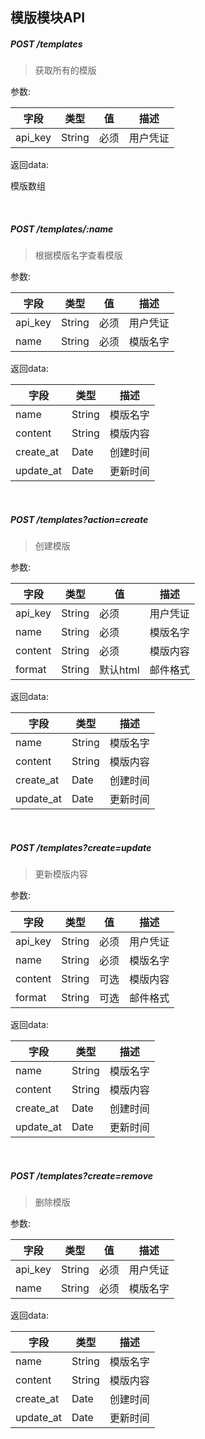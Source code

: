 ## 模版模块API

##### POST /templates

> 获取所有的模版

参数:  

字段 | 类型 | 值 | 描述
--- | ---- | --- | ---
api_key | String | 必须 | 用户凭证
 
返回data:  

模版数组

<br>

##### POST /templates/:name

> 根据模版名字查看模版

参数:  

字段 | 类型 | 值 | 描述
--- | ---- | --- | ---
api_key | String | 必须 | 用户凭证
name | String | 必须 | 模版名字
 
返回data:  

字段 | 类型 | 描述
---- | ---- | ---
name | String | 模版名字
content | String | 模版内容
create_at | Date | 创建时间
update_at | Date | 更新时间

<br>

##### POST /templates?action=create

> 创建模版 

参数:  

字段 | 类型 | 值 | 描述
---- | ---- | --- | ---
api_key | String | 必须 | 用户凭证
name | String | 必须 | 模版名字
content | String | 必须 | 模版内容
format | String | 默认html | 邮件格式

返回data:  

字段 | 类型 | 描述
---- | ---- | ---
name | String | 模版名字
content | String | 模版内容
create_at | Date | 创建时间
update_at | Date | 更新时间

<br>

##### POST /templates?create=update

> 更新模版内容

参数:  

字段 | 类型 | 值 | 描述
---- | --- | --- | ---
api_key | String | 必须 | 用户凭证
name | String | 必须 | 模版名字
content | String | 可选 | 模版内容
format | String | 可选 | 邮件格式

返回data:  

字段 | 类型 | 描述
---- | ---- | ---
name | String | 模版名字
content | String | 模版内容
create_at | Date | 创建时间
update_at | Date | 更新时间

<br>

##### POST /templates?create=remove

> 删除模版

参数:  

字段 | 类型 | 值 | 描述
----| ---- | --- | ---
api_key | String | 必须 | 用户凭证
name | String | 必须 | 模版名字

返回data:  

字段 | 类型 | 描述
---- | ---- | ---
name | String | 模版名字
content | String | 模版内容
create_at | Date | 创建时间
update_at | Date | 更新时间